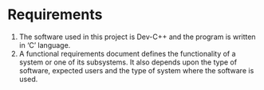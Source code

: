 # Requirements
1. The software used in this project is Dev-C++ and the program is written in ‘C’ language.
2. A functional requirements document defines the functionality of a system or one of its subsystems. It also depends upon the type of software, expected users and the type of system where the software is used.
    

